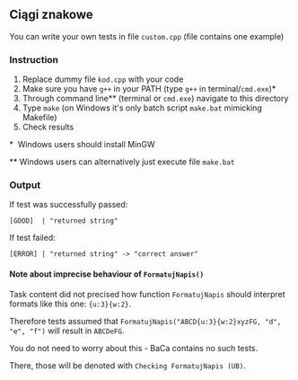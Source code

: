 ## Ciągi znakowe

You can write your own tests in file `custom.cpp` (file contains one example)

### Instruction

1. Replace dummy file `kod.cpp` with your code
2. Make sure you have `g++` in your PATH (type `g++` in terminal/`cmd.exe`)\*
3. Through command line\*\* (terminal or `cmd.exe`) navigate to this directory
4. Type `make` (on Windows it's only batch script `make.bat` mimicking Makefile)
5. Check results

\* &nbsp;Windows users should install MinGW

\*\* Windows users can alternatively just execute file `make.bat`

### Output

If test was successfully passed:
```
[GOOD]  | "returned string"
```

If test failed:
```
[ERROR] | "returned string" -> "correct answer"
```

#### Note about imprecise behaviour of `FormatujNapis()`

Task content did not precised how function `FormatujNapis` should interpret formats like this one: `{u:3}{w:2}`.

Therefore tests assumed that `FormatujNapis("ABCD{u:3}{w:2}xyzFG, "d", "e", "f")` will result in `ABCDeFG`.

You do not need to worry about this - BaCa contains no such tests.

There, those will be denoted with `Checking FormatujNapis (UB)`.
